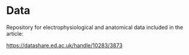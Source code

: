 # Data

Repository for electrophysiological and anatomical data included in the article:

https://datashare.ed.ac.uk/handle/10283/3873
